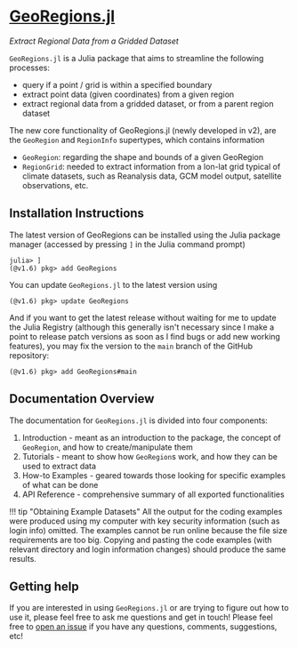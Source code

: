 # [GeoRegions.jl](https://github.com/JuliaClimate/GeoRegions.jl)
*Extract Regional Data from a Gridded Dataset*

`GeoRegions.jl` is a Julia package that aims to streamline the following processes:
* query if a point / grid is within a specified boundary
* extract point data (given coordinates) from a given region
* extract regional data from a gridded dataset, or from a parent region dataset

The new core functionality of GeoRegions.jl (newly developed in v2), are the `GeoRegion` and `RegionInfo` supertypes, which contains information
* `GeoRegion`: regarding the shape and bounds of a given GeoRegion
* `RegionGrid`: needed to extract information from a lon-lat grid typical of climate datasets, such as Reanalysis data, GCM model output, satellite observations, etc.

## Installation Instructions

The latest version of GeoRegions can be installed using the Julia package manager (accessed by pressing `]` in the Julia command prompt)
```
julia> ]
(@v1.6) pkg> add GeoRegions
```

You can update `GeoRegions.jl` to the latest version using
```
(@v1.6) pkg> update GeoRegions
```

And if you want to get the latest release without waiting for me to update the Julia Registry (although this generally isn't necessary since I make a point to release patch versions as soon as I find bugs or add new working features), you may fix the version to the `main` branch of the GitHub repository:
```
(@v1.6) pkg> add GeoRegions#main
```

## Documentation Overview

The documentation for `GeoRegions.jl` is divided into four components:
1. Introduction - meant as an introduction to the package, the concept of `GeoRegion`, and how to create/manipulate them
2. Tutorials - meant to show how `GeoRegion`s work, and how they can be used to extract data 
3. How-to Examples - geared towards those looking for specific examples of what can be done
4. API Reference - comprehensive summary of all exported functionalities

!!! tip "Obtaining Example Datasets"
    All the output for the coding examples were produced using my computer with key security information (such as login info) omitted.  The examples cannot be run online because the file size requirements are too big.  Copying and pasting the code examples (with relevant directory and login information changes) should produce the same results.

## Getting help
If you are interested in using `GeoRegions.jl` or are trying to figure out how to use it, please feel free to ask me questions and get in touch!  Please feel free to [open an issue](https://github.com/JuliaClimate/GeoRegions.jl/issues/new) if you have any questions, comments, suggestions, etc!
